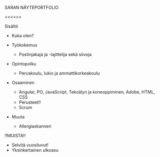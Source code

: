 SARAN NÄYTEPORTFOLIO

<<<>>>

Sisältö

- Kuka olen?   

- Työkokemus 
   * Postinjakaja ja -lajittelija sekä siivoja 

- Opintopolku
   * Peruskoulu, lukio ja ammattikorkeakoulu

- Osaaminen
   * Angular, PO, JavaScript, Tekoälyn ja koneoppiminen, Adobe,
     HTML, CSS 
   * Perusteet!!
   * Scrum
   
- Muuta
   * Allergiaskanneri     

!!MUISTA!!

- Selvitä vuosiluvut!
- Yksinkertainen ulkoasu